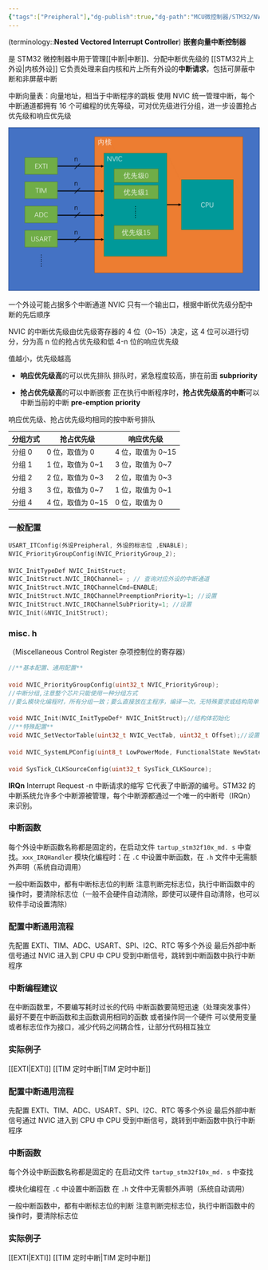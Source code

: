 ```yaml
---
{"tags":["Preipheral"],"dg-publish":true,"dg-path":"MCU微控制器/STM32/NVIC.md","permalink":"/MCU微控制器/STM32/NVIC/","dgPassFrontmatter":true,"noteIcon":"","created":"2025-08-02T10:36:28.422+08:00","updated":"2025-08-28T21:53:12.736+08:00"}
---
```


(terminology::**Nested Vectored Interrupt Controller**)  **嵌套向量中断控制器**  

是 STM32 微控制器中用于管理[[中断\|中断]]、分配中断优先级的 [[STM32片上外设\|内核外设]]
它负责处理来自内核和片上所有外设的**中断请求**，包括可屏蔽中断和非屏蔽中断

中断向量表：向量地址，相当于中断程序的跳板
使用 NVIC 统一管理中断，每个中断通道都拥有 16 个可编程的优先等级，可对优先级进行分组，进一步设置抢占优先级和响应优先级

![Pasted image 20240716180800.png](../img/user/Functional%20files/Photo%20Resources/Pasted%20image%2020240716180800.png)

一个外设可能占据多个中断通道
NVIC 只有一个输出口，根据中断优先级分配中断的先后顺序

NVIC 的中断优先级由优先级寄存器的 4 位（0~15）决定，这 4 位可以进行切分，分为高 n 位的抢占优先级和低 4-n 位的响应优先级

值越小，优先级越高
- **响应优先级高**的可以优先排队
	排队时，紧急程度较高，排在前面
	**subpriority**
	
- **抢占优先级高**的可以中断嵌套
	正在执行中断程序时，**抢占优先级高的中断**可以中断当前的中断
	**pre-emption priority**
	
响应优先级、抢占优先级均相同的按中断号排队


|分组方式|抢占优先级|响应优先级|
|---|---|---|
|分组 0|0 位，取值为 0|4 位，取值为 0~15|
|分组 1|1 位，取值为 0~1|3 位，取值为 0~7|
|分组 2|2 位，取值为 0~3|2 位，取值为 0~3|
|分组 3|3 位，取值为 0~7|1 位，取值为 0~1|
|分组 4|4 位，取值为 0~15|0 位，取值为 0|

### 一般配置
```C
USART_ITConfig(外设Preipheral, 外设的标志位 ,ENABLE);
NVIC_PriorityGroupConfig(NVIC_PriorityGroup_2);

NVIC_InitTypeDef NVIC_InitStruct;
NVIC_InitStruct.NVIC_IRQChannel= ; // 查询对应外设的中断通道
NVIC_InitStruct.NVIC_IRQChannelCmd=ENABLE;
NVIC_InitStruct.NVIC_IRQChannelPreemptionPriority=1; //设置
NVIC_InitStruct.NVIC_IRQChannelSubPriority=1; //设置
NVIC_Init(&NVIC_InitStruct);
```
### misc. h
（Miscellaneous Control Register  杂项控制位的寄存器）

```C
//**基本配置、通用配置**

void NVIC_PriorityGroupConfig(uint32_t NVIC_PriorityGroup);
//中断分组,注意整个芯片只能使用一种分组方式
//要么模块化编程时，所有分组一致；要么直接放在主程序，编译一次。无特殊要求或结构简单  NVIC_PriorityGroup可以随便取

void NVIC_Init(NVIC_InitTypeDef* NVIC_InitStruct);//结构体初始化
//**特殊配置**
void NVIC_SetVectorTable(uint32_t NVIC_VectTab, uint32_t Offset);//设置中断向量表

void NVIC_SystemLPConfig(uint8_t LowPowerMode, FunctionalState NewState);  //系统低功耗配置

void SysTick_CLKSourceConfig(uint32_t SysTick_CLKSource);
```

**IRQn**     Interrupt Request -n  中断请求的缩写
它代表了中断源的编号。STM32 的中断系统允许多个中断源被管理，每个中断源都通过一个唯一的中断号（IRQn）来识别。
### 中断函数
每个外设中断函数名称都是固定的，在启动文件 `tartup_stm32f10x_md. s` 中查找。`xxx_IRQHandler`
模块化编程时：在 `.C` 中设置中断函数，在 `.h` 文件中无需额外声明（系统自动调用）

一般中断函数中，都有中断标志位的判断
注意判断完标志位，执行中断函数中的操作时，要清除标志位（一般不会硬件自动清除，即使可以硬件自动清除，也可以软件手动设置清除）

### 配置中断通用流程
先配置 EXTI、TIM、ADC、USART、SPI、I2C、RTC 等多个外设
最后外部中断信号通过 NVIC 进入到 CPU 中
CPU 受到中断信号，跳转到中断函数中执行中断程序

### 中断编程建议
在中断函数里，不要编写耗时过长的代码
中断函数要简短迅速（处理突发事件）
最好不要在中断函数和主函数调用相同的函数
或者操作同一个硬件
可以使用变量或者标志位作为接口，减少代码之间耦合性，让部分代码相互独立
### 实际例子
[[EXTI\|EXTI]]
[[TIM 定时中断\|TIM 定时中断]]

### 配置中断通用流程
先配置 EXTI、TIM、ADC、USART、SPI、I2C、RTC 等多个外设
最后外部中断信号通过 NVIC 进入到 CPU 中
CPU 受到中断信号，跳转到中断函数中执行中断程序
### 中断函数
每个外设中断函数名称都是固定的 
在启动文件 `tartup_stm32f10x_md. s` 中查找

模块化编程在 `.C` 中设置中断函数
在 `.h` 文件中无需额外声明（系统自动调用）

一般中断函数中，都有中断标志位的判断
注意判断完标志位，执行中断函数中的操作时，要清除标志位

### 实际例子
[[EXTI\|EXTI]]
[[TIM 定时中断\|TIM 定时中断]]

